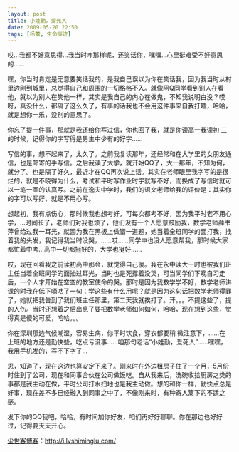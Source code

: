 ```yaml
---
layout: post
title: 小娃勤，爱死人
date: 2009-05-20 22:50
tags: [杨蕾, 生命痕迹]
---
```

哎…我都不好意思得…我当时咋那样呢，还笑话你，嘿嘿…心里挺难受不好意思的……

嘿，你当时肯定是无意要笑话我的，是我自己误以为你在笑话我，因为我当时从村里边刚到城里，总觉得自己和周围的一切格格不入。就像阿Q同学看到别人在看他，就以为别人在笑他一样，其实是我自己的内心在做鬼，不知我说明白没？哎呀，真没什么，都隔了这么久了，有事的话我也不会用这件事来自我打趣，哈哈，就是想你一乐，没别的意思了。

你忘了提一件事，那就是我还给你写过信，你也回了我，就是你读高一我读初 三的时候，记得你的字写得是男生中少有的好字……

写信的事，想不起来了，太久了。之前我复读那年，还经常和在大学里的女朋友通信，也是邮寄的手写信。之后我读了大学，就开始QQ了，大一那年，不知为何，就分了。也是隔了好久，最近才在QQ再次说上话。其实在老师眼里我字写的是很烂的，就是不晓得为什么，考试和平时写作业时字就写不好，而换成了写信时就可以一笔一画的认真写。之前在逸夫中学时，我们的语文老师给我的评价是：其实你的字可以写好，就是不用心写。

想起初，我有点伤心，那时候我也想考好，可每次都考不好，因为我平时老不用心学，…时间长了，老师们对我也烦了，他们没有一个人愿意鼓励我，数学老师薛书萍曾给过我一耳光，就因为我在黑板上做错一道题，她当着全班同学的面打我，拽着我的头发，我记得我当时没哭，……哎……同学中也没人愿意帮我，那时候大家都忙着中考…高中一切都挺好的，大学也挺好……

哎，现在回看我之前读初高中那会，就觉得自己傻。我在永中读大一时也被我们班主任当着全班同学的面抽过耳光，当时也是死撑着没哭，可当同学们下晚自习走后，一个人才开始在空空的教室使命的哭。那时是因为我数学学不好，数学老师讲课的时我在低下嘀咕了一句：学这些有什么用呢？就是因为这句话把数学老师得罪了，她就把我告到了我们班主任那里，第二天我就挨打了。汗。。。不提这些了，提的人伤。当时还想着之后出息了要把数学老师如何如何，哈哈，现在想到这些，觉得真是傻的可爱，哈哈。。。

你在深圳那边气候潮湿，容易生病，你平时饮食，穿衣都要稍 微注意下，……在上班的地方还是勤快些，吃点亏没事……咱那句老话“小娃勤，爱死人”……嘿嘿，我用手机发的，写不下字了…

恩，知道了，现在这边也算安定下来了。刚来时在外边租房子住了一个月，5月份时住到了公司，现在和同事合伙在公司做饭吃。自从我来后，洗碗收拾厨房之类的事都是我主动在做，平时公司打水扫地也是我主动做。想的和你一样，勤快点总是好事，现在差不多已经融入到同事之中了，不像刚来时，有种寄人篱下的不适之感。

发下你的QQ我吧，哈哈，有时间加你好友，咱们再好好聊聊。你在那边也好好过，记得要天天开心。

<a href="http://i.lvshiminglu.com/">尘世客博客</a>：<a href="http://i.lvshiminglu.com/">http://i.lvshiminglu.com/</a>

